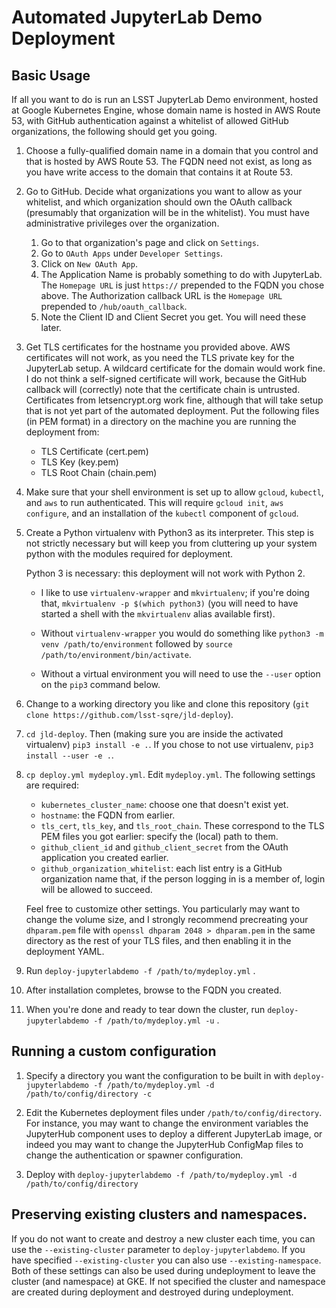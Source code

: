 # Automated JupyterLab Demo Deployment

## Basic Usage

If all you want to do is run an LSST JupyterLab Demo environment, hosted
at Google Kubernetes Engine, whose domain name is hosted in AWS Route
53, with GitHub authentication against a whitelist of allowed GitHub
organizations, the following should get you going.

1. Choose a fully-qualified domain name in a domain that you control and
   that is hosted by AWS Route 53.  The FQDN need not exist, as long as
   you have write access to the domain that contains it at Route 53.

2. Go to GitHub.  Decide what organizations you want to allow as your
   whitelist, and which organization should own the OAuth callback
   (presumably that organization will be in the whitelist).  You must
   have administrative privileges over the organization.
   
    1. Go to that organization's page and click on `Settings`.
    2. Go to `OAuth Apps` under `Developer Settings`.
	3. Click on `New OAuth App`.
	4. The Application Name is probably something to do with
       JupyterLab.  The `Homepage URL` is just `https://` prepended to the
       FQDN you chose above.  The Authorization callback URL is the
       `Homepage URL` prepended to `/hub/oauth_callback`.
	5. Note the Client ID and Client Secret you get.  You will need
       these later.
	   
3. Get TLS certificates for the hostname you provided above.  AWS
   certificates will not work, as you need the TLS private key for the
   JupyterLab setup.  A wildcard certificate for the domain would work
   fine.  I do not think a self-signed certificate will work, because
   the GitHub callback will (correctly) note that the certificate chain
   is untrusted.  Certificates from letsencrypt.org work fine, although
   that will take setup that is not yet part of the automated
   deployment.  Put the following files (in PEM format) in a directory
   on the machine you are running the deployment from:
   
    - TLS Certificate (cert.pem)
	- TLS Key (key.pem)
	- TLS Root Chain (chain.pem)
	   
4. Make sure that your shell environment is set up to allow `gcloud`,
   `kubectl`, and `aws` to run authenticated.  This will require `gcloud
   init`, `aws configure`, and an installation of the `kubectl`
   component of `gcloud`.

5. Create a Python virtualenv with Python3 as its interpreter.  This
   step is not strictly necessary but will keep you from cluttering up
   your system python with the modules required for deployment.
   
   Python 3 is necessary: this deployment will not work with Python 2.

    - I like to use `virtualenv-wrapper` and `mkvirtualenv`; if you're
   doing that, `mkvirtualenv -p $(which python3)` (you will need to have
   started a shell with the `mkvirtualenv` alias available first).
   
   - Without `virtualenv-wrapper` you would do something like `python3
   -m venv /path/to/environment` followed by `source
   /path/to/environment/bin/activate`.

    - Without a virtual environment you will need to use the `--user`
    option on the `pip3` command below.

6. Change to a working directory you like and clone this repository
   (`git clone https://github.com/lsst-sqre/jld-deploy`).
   
7. `cd jld-deploy`.  Then (making sure you are inside the activated
   virtualenv) `pip3 install -e .`.  If you chose to not use virtualenv,
   `pip3 install --user -e .`.
   
8. `cp deploy.yml mydeploy.yml`.  Edit `mydeploy.yml`.  The following
   settings are required:
    - `kubernetes_cluster_name`: choose one that doesn't exist yet.
	- `hostname`: the FQDN from earlier.
	- `tls_cert`, `tls_key`, and `tls_root_chain`.  These correspond to
      the TLS PEM files you got earlier: specify the (local) path to
      them.
	- `github_client_id` and `github_client_secret` from the OAuth
      application you created earlier.
	- `github_organization_whitelist`: each list entry is a GitHub
      organization name that, if the person logging in is a member of,
      login will be allowed to succeed.

   Feel free to customize other settings.  You particularly may want to
   change the volume size, and I strongly recommend precreating your
   `dhparam.pem` file with `openssl dhparam 2048 > dhparam.pem` in the
   same directory as the rest of your TLS files, and then enabling it in
   the deployment YAML.
   
9. Run `deploy-jupyterlabdemo -f /path/to/mydeploy.yml` .

10. After installation completes, browse to the FQDN you created.

11. When you're done and ready to tear down the cluster, run
    `deploy-jupyterlabdemo -f /path/to/mydeploy.yml -u` .

## Running a custom configuration

1. Specify a directory you want the configuration to be built in with
   `deploy-jupyterlabdemo -f /path/to/mydeploy.yml -d
   /path/to/config/directory -c`
   
2. Edit the Kubernetes deployment files under
   `/path/to/config/directory`.  For instance, you may want to change
   the environment variables the JupyterHub component uses to deploy a
   different JupyterLab image, or indeed you may want to change the
   JupyterHub ConfigMap files to change the authentication or spawner
   configuration.
   
3. Deploy with `deploy-jupyterlabdemo -f /path/to/mydeploy.yml -d
   /path/to/config/directory`
   
## Preserving existing clusters and namespaces.

If you do not want to create and destroy a new cluster each time, you
can use the `--existing-cluster` parameter to `deploy-jupyterlabdemo`.
If you have specified `--existing-cluster` you can also use
`--existing-namespace`.  Both of these settings can also be used during
undeployment to leave the cluster (and namespace) at GKE.  If not
specified the cluster and namespace are created during deployment and
destroyed during undeployment.

   
